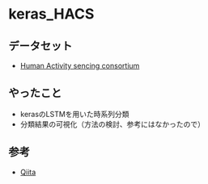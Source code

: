 # keras_HACS

## データセット
- [Human Activity sencing consortium](http://hasc.jp/)

## やったこと
- kerasのLSTMを用いた時系列分類
- 分類結果の可視化（方法の検討、参考にはなかったので）

## 参考
- [Qiita](https://qiita.com/gomi-kuzu/items/9ee1fe6c20f6175f3a15)



